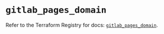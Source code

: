 # `gitlab_pages_domain`

Refer to the Terraform Registry for docs: [`gitlab_pages_domain`](https://registry.terraform.io/providers/gitlabhq/gitlab/17.6.1/docs/resources/pages_domain).

